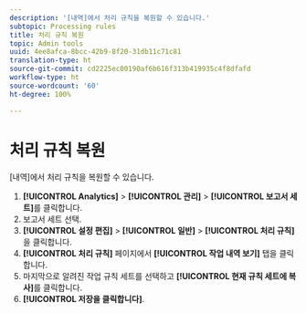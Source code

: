 ```yaml
---
description: '[내역]에서 처리 규칙을 복원할 수 있습니다.'
subtopic: Processing rules
title: 처리 규칙 복원
topic: Admin tools
uuid: 4ee8afca-8bcc-42b9-8f20-31db11c71c81
translation-type: ht
source-git-commit: cd2225ec00190af6b616f313b419935c4f8dfafd
workflow-type: ht
source-wordcount: '60'
ht-degree: 100%

---
```



# 처리 규칙 복원

[내역]에서 처리 규칙을 복원할 수 있습니다.

1. **[!UICONTROL Analytics]** > **[!UICONTROL 관리]** > **[!UICONTROL 보고서 세트]**&#x200B;를 클릭합니다.
1. 보고서 세트 선택.
1. **[!UICONTROL 설정 편집]** > **[!UICONTROL 일반]** > **[!UICONTROL 처리 규칙]**&#x200B;을 클릭합니다.
1. **[!UICONTROL 처리 규칙]** 페이지에서 **[!UICONTROL 작업 내역 보기]** 탭을 클릭합니다.
1. 마지막으로 알려진 작업 규칙 세트를 선택하고 **[!UICONTROL 현재 규칙 세트에 복사]**&#x200B;를 클릭합니다.
1. **[!UICONTROL 저장을 클릭합니다]**.
